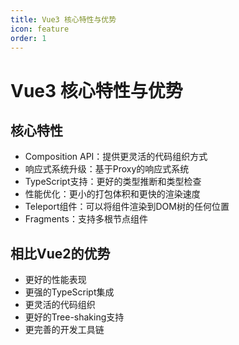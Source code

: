 ```yaml
---
title: Vue3 核心特性与优势
icon: feature
order: 1
---
```


# Vue3 核心特性与优势

## 核心特性
- Composition API：提供更灵活的代码组织方式
- 响应式系统升级：基于Proxy的响应式系统
- TypeScript支持：更好的类型推断和类型检查
- 性能优化：更小的打包体积和更快的渲染速度
- Teleport组件：可以将组件渲染到DOM树的任何位置
- Fragments：支持多根节点组件

## 相比Vue2的优势
- 更好的性能表现
- 更强的TypeScript集成
- 更灵活的代码组织
- 更好的Tree-shaking支持
- 更完善的开发工具链
